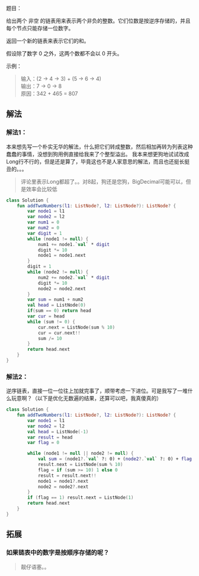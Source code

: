 题目：

给出两个 非空 的链表用来表示两个非负的整数。它们位数是按逆序存储的，并且每个节点只能存储一位数字。

返回一个新的链表来表示它们的和。

假设除了数字 0 之外，这两个数都不会以 0 开头。

示例：
>输入：(2 -> 4 -> 3) + (5 -> 6 -> 4)  
输出：7 -> 0 -> 8  
原因：342 + 465 = 807

## 解法
### 解法1：
本来想先写一个朴实无华的解法，什么把它们转成整数，然后相加再转为列表这种蠢蠢的事情，没想到狗用例直接给我来了个整型溢出。
我本来想更狗地试试改成Long行不行的，但是还是算了，毕竟这也不是人家意思的解法，而且也还挺长挺丑的。。。
>评论里表示Long都超了。。对8起，狗还是您狗，BigDecimal可能可以，但是效率会比较低

```kotlin
class Solution {
    fun addTwoNumbers(l1: ListNode?, l2: ListNode?): ListNode? {
        var node1 = l1
        var node2 = l2
        var num1 = 0
        var num2 = 0
        var digit = 1
        while (node1 != null) {
            num1 += node1.`val` * digit
            digit *= 10
            node1 = node1.next
        }
        digit = 1
        while (node2 != null) {
            num2 += node2.`val` * digit
            digit *= 10
            node2 = node2.next
        }
        var sum = num1 + num2
        val head = ListNode(0)
        if(sum == 0) return head
        var cur = head
        while (sum != 0) {
            cur.next = ListNode(sum % 10)
            cur = cur.next!!
            sum /= 10
        }
        return head.next
    }
}
```

### 解法2：
逆序链表，直接一位一位往上加就完事了，顺带考虑一下进位。可是我写了一堆什么玩意啊？（以下是优化无数遍的结果，还算可以吧，我真傻真的）
```kotlin
class Solution {
    fun addTwoNumbers(l1: ListNode?, l2: ListNode?): ListNode? {
        var node1 = l1
        var node2 = l2
        val head = ListNode(-1)
        var result = head
        var flag = 0

        while (node1 != null || node2 != null) {
            val sum = (node1?.`val` ?: 0) + (node2?.`val` ?: 0) + flag
            result.next = ListNode(sum % 10)
            flag = if (sum >= 10) 1 else 0
            result = result.next!!
            node1 = node1?.next
            node2 = node2?.next
        }
        if (flag == 1) result.next = ListNode(1)
        return head.next
    }
}
```

## 拓展
### 如果链表中的数字是按顺序存储的呢？
>靓仔语塞。。

